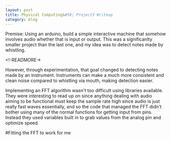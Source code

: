 ```yaml
---
layout: post
title: Physical Computing&#58; Project3 Writeup
category: blog
---
```


Premise: Using an arduino, build a simple interactive machine that somehow involves audio whether that is input or output. This was a significanlty smaller project than the last one, and my idea was to detect notes made by whistling.

<!-READMORE->

However, through experimentation, that goal changed to detecting notes made by an instrument. Instruments can make a much more consistent and clean noise compared to whistling via mouth, making detection easier.

Implementing an FFT algorithm wasn't too difficult using libraries available. They were interesting to read up on since anything dealing with audio aiming to be functional must keep the sample rate high since audio is just really fast waves essentially, and so the code that managed the FFT didn't bother using many of the normal functions for getting input from pins. Instead they used variables built in to grab values from the analog pin and optimize speed. 

#Fitting the FFT to work for me

